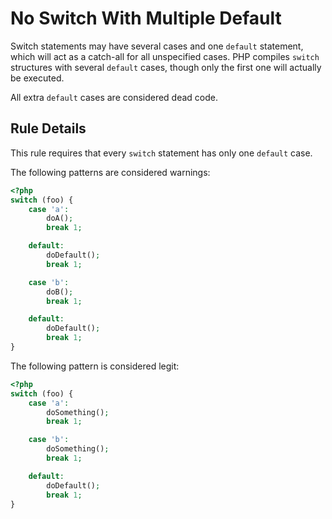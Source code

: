 <!-- Good Practices -->
# No Switch With Multiple Default

Switch statements may have several cases and one `default` statement, which will act as a catch-all for all unspecified cases. PHP compiles `switch` structures with several `default` cases, though only the first one will actually be executed. 

All extra `default` cases are considered dead code. 


## Rule Details

This rule requires that every `switch` statement has only one `default` case. 

The following patterns are considered warnings:

```php
<?php
switch (foo) {
    case 'a':
        doA();
        break 1;

    default:
        doDefault();
        break 1;

    case 'b':
        doB();
        break 1;

    default:
        doDefault();
        break 1;
}

```


The following pattern is considered legit:

```php
<?php
switch (foo) {
    case 'a':
        doSomething();
        break 1;

    case 'b':
        doSomething();
        break 1;

    default:
        doDefault();
        break 1;
}

```

